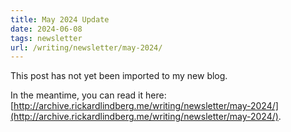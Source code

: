```yaml
---
title: May 2024 Update
date: 2024-06-08
tags: newsletter
url: /writing/newsletter/may-2024/
---
```


This post has not yet been imported to my new blog.

In the meantime, you can read it here: [http://archive.rickardlindberg.me/writing/newsletter/may-2024/](http://archive.rickardlindberg.me/writing/newsletter/may-2024/).
